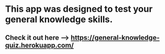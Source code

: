 # This app was designed to test your general knowledge skills. 

## Check it out here --> https://general-knowledge-quiz.herokuapp.com/
